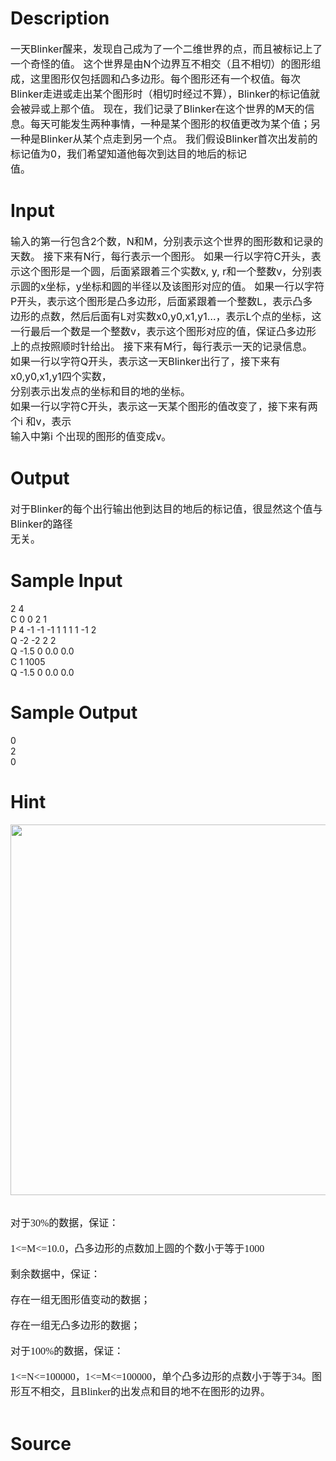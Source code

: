 
# Description

<div class="content"><div><span style="font-size: medium">一天Blinker醒来，发现自己成为了一个二维世界的点，而且被标记上了一个奇怪的值。 </span><span style="font-size: medium">这个世界是由N个边界互不相交（且不相切）的图形组成，这里图形仅包括圆和凸多</span><span style="font-size: medium">边形。每个图形还有一个权值。每次Blinker走进或走出某个图形时（相切时经过不算），</span><span style="font-size: medium">Blinker的标记值就会被异或上那个值。 </span><span style="font-size: medium">现在，我们记录了Blinker在这个世界的M天的信息。每天可能发生两种事情，一种是</span><span style="font-size: medium">某个图形的权值更改为某个值；另一种是Blinker从某个点走到另一个点。 </span><span style="font-size: medium">我们假设Blinker首次出发前的标记值为0，我们希望知道他每次到达目的地后的标记</span></div>
<div><span style="font-size: medium">值。 </span></div></div>

# Input

<div class="content"><div><span style="font-size: medium">输入的第一行包含2个数，N和M，分别表示这个世界的图形数和记录的天数。 </span><span style="font-size: medium">接下来有N行，每行表示一个图形。 </span><span style="font-size: medium">如果一行以字符C开头，表示这个图形是一个圆，后面紧跟着三个实数x, y, r和一个整</span><span style="font-size: medium">数v，分别表示圆的x坐标，y坐标和圆的半径以及该图形对应的值。 </span><span style="font-size: medium">如果一行以字符P开头，表示这个图形是凸多边形，后面紧跟着一个整数L，表示凸多</span></div>
<div><span style="font-size: medium">边形的点数，然后后面有L对实数x0,y0,x1,y1…，表示L个点的坐标，这一行最后一个数</span><span style="font-size: medium">是一个整数v，表示这个图形对应的值，保证凸多边形上的点按照顺时针给出。 </span><span style="font-size: medium">接下来有M行，每行表示一天的记录信息。 </span></div>
<div><span style="font-size: medium">如果一行以字符Q开头，表示这一天Blinker出行了，接下来有x0,y0,x1,y1四个实数，</span></div>
<div><span style="font-size: medium">分别表示出发点的坐标和目的地的坐标。 </span></div>
<div><span style="font-size: medium">如果一行以字符C开头，表示这一天某个图形的值改变了，接下来有两个i 和v，表示</span></div>
<div><span style="font-size: medium">输入中第i 个出现的图形的值变成v。 </span></div></div>

# Output

<div class="content"><div><span style="font-size: medium">对于Blinker的每个出行输出他到达目的地后的标记值，很显然这个值与Blinker的路径</span></div>
<div><span style="font-size: medium">无关。 </span></div></div>

# Sample Input

<div class="content"><span class="sampledata">2 4 <br/>
C 0 0 2 1 <br/>
P 4 -1 -1 -1 1 1 1 1 -1 2 <br/>
Q -2 -2 2 2 <br/>
Q -1.5 0 0.0 0.0 <br/>
C 1 1005 <br/>
Q -1.5 0 0.0 0.0 <br/>
</span></div>

# Sample Output

<div class="content"><span class="sampledata">0 <br/>
2 <br/>
0 </span></div>

# Hint

<div class="content"><p></p><p><img height="593" alt="" width="759" src="source/bzoj/2758/img/aHR0cHM6Ly9seWRzeS5jb20vSnVkZ2VPbmxpbmUvdXBsb2FkLzIwMTIwNC8xMS5naWY=.gif"/></p><br/>
<p class="MsoNormal" style="margin: 0cm 0cm 0pt"><font size="3"><span style="font-family: 宋体; mso-ascii-font-family: Calibri; mso-hansi-font-family: Calibri">对于</span><span lang="EN-US"><font face="Calibri">30%</font></span><span style="font-family: 宋体; mso-ascii-font-family: Calibri; mso-hansi-font-family: Calibri">的数据，保证：</span><span lang="EN-US"><font face="Calibri"> </font></span></font></p><br/>
<p class="MsoNormal" style="margin: 0cm 0cm 0pt"><font size="3"><span lang="EN-US"><font face="Calibri">1&lt;=M&lt;=10.0</font></span><span style="font-family: 宋体; mso-ascii-font-family: Calibri; mso-hansi-font-family: Calibri">，凸多边形的点数加上圆的个数小于等于</span><span lang="EN-US"><font face="Calibri">1000 </font></span></font></p><br/>
<p class="MsoNormal" style="margin: 0cm 0cm 0pt"><font size="3"><span style="font-family: 宋体; mso-ascii-font-family: Calibri; mso-hansi-font-family: Calibri">剩余数据中，保证：</span><span lang="EN-US"><font face="Calibri"> </font></span></font></p><br/>
<p class="MsoNormal" style="margin: 0cm 0cm 0pt"><font size="3"><span style="font-family: 宋体; mso-ascii-font-family: Calibri; mso-hansi-font-family: Calibri">存在一组无图形值变动的数据；</span><span lang="EN-US"><font face="Calibri"> </font></span></font></p><br/>
<p class="MsoNormal" style="margin: 0cm 0cm 0pt"><font size="3"><span style="font-family: 宋体; mso-ascii-font-family: Calibri; mso-hansi-font-family: Calibri">存在一组无凸多边形的数据；</span><span lang="EN-US"><font face="Calibri"> </font></span></font></p><br/>
<p class="MsoNormal" style="margin: 0cm 0cm 0pt"><font size="3"><span style="font-family: 宋体; mso-ascii-font-family: Calibri; mso-hansi-font-family: Calibri">对于</span><span lang="EN-US"><font face="Calibri">100%</font></span><span style="font-family: 宋体; mso-ascii-font-family: Calibri; mso-hansi-font-family: Calibri">的数据，保证：</span></font></p><br/>
<p class="MsoNormal" style="margin: 0cm 0cm 0pt"><font size="3"><span lang="EN-US"><font face="Calibri">1&lt;=N&lt;=100000</font></span><span style="font-family: 宋体; mso-ascii-font-family: Calibri; mso-hansi-font-family: Calibri">，</span><span lang="EN-US"><font face="Calibri">1&lt;=M&lt;=100000</font></span><span style="font-family: 宋体; mso-ascii-font-family: Calibri; mso-hansi-font-family: Calibri">，单个凸多边形的点数小于等于</span><span lang="EN-US"><font face="Calibri">34</font></span><span style="font-family: 宋体; mso-ascii-font-family: Calibri; mso-hansi-font-family: Calibri">。图形互不相交，且</span><span lang="EN-US"><font face="Calibri">Blinker</font></span><span style="font-family: 宋体; mso-ascii-font-family: Calibri; mso-hansi-font-family: Calibri">的出发点和目的地不在图形的边界。</span></font></p><br/>
<p></p><p></p></div>

# Source

<div class="content"><p><a href="problemset.php?search="></a></p></div>

